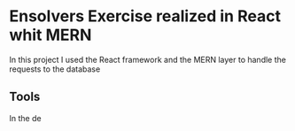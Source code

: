 # Ensolvers Exercise realized in React whit MERN

In this project I used the React framework and the MERN layer to handle the requests to the database

## Tools

In the de